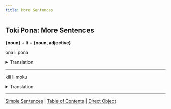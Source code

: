 ```yaml
---
title: More Sentences
---
```


## Toki Pona: More Sentences

**{noun} + li + {noun, adjective}**  

ona li pona 
<details>
<summary>Translation</summary>

She is good.  
</details>

---

kili li moku 
<details>
<summary>Translation</summary>

Fruit is food.  
</details>

---

[Simple Sentences](02SimpleSentences.md) | [Table of Contents](toc.md) | [Direct Object](04DirectObject.md)
